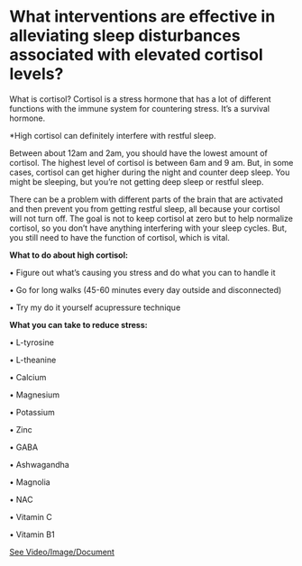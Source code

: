 # What interventions are effective in alleviating sleep disturbances associated with elevated cortisol levels?

What is cortisol? Cortisol is a stress hormone that has a lot of different functions with the immune system for countering stress. It’s a survival hormone. 

\*High cortisol can definitely interfere with restful sleep. 

Between about 12am and 2am, you should have the lowest amount of cortisol. The highest level of cortisol is between 6am and 9 am. But, in some cases, cortisol can get higher during the night and counter deep sleep. You might be sleeping, but you’re not getting deep sleep or restful sleep. 

There can be a problem with different parts of the brain that are activated and then prevent you from getting restful sleep, all because your cortisol will not turn off. The goal is not to keep cortisol at zero but to help normalize cortisol, so you don’t have anything interfering with your sleep cycles. But, you still need to have the function of cortisol, which is vital. 

**What to do about high cortisol:**

• Figure out what’s causing you stress and do what you can to handle it 

• Go for long walks (45-60 minutes every day outside and disconnected) 

• Try my do it yourself acupressure technique 

**What you can take to reduce stress:**

• L-tyrosine

• L-theanine 

• Calcium

• Magnesium 

• Potassium

• Zinc 

• GABA

• Ashwagandha 

• Magnolia 

• NAC

• Vitamin C

• Vitamin B1

 [See Video/Image/Document](https://hls-player.drberg.com/asset?path=migrated-assets/high-cortisol-ruining-your-restful-sleep-cortisol-and-sleep-connection-drberg)